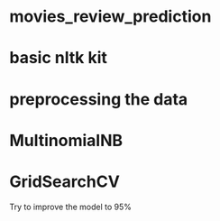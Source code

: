 # movies_review_prediction
# basic nltk kit
# preprocessing the data
# MultinomialNB
# GridSearchCV 
Try to improve the model to 95%
